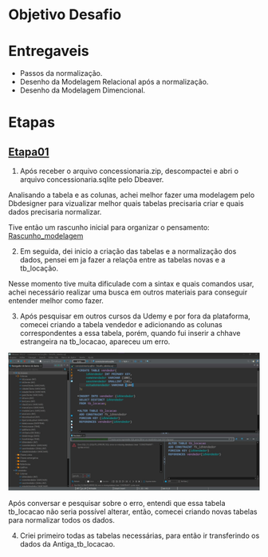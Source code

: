 # Objetivo Desafio




# Entregaveis 
- Passos da normalização.
- Desenho da Modelagem Relacional após a normalização.
- Desenho da Modelagem Dimencional.

# Etapas

## [Etapa01](../Desafio/etapa-1/)
1. Após receber o arquivo concessionaria.zip, descompactei e abri o arquivo concessionaria.sqlite pelo Dbeaver.

Analisando a tabela e as colunas, achei melhor fazer uma modelagem pelo Dbdesigner para vizualizar melhor quais tabelas precisaria criar e quais dados precisaria normalizar.

Tive então um rascunho inicial para organizar o pensamento: [Rascunho_modelagem](../Evidencias/Modelagem_inicial.jpg)

2. Em seguida, dei inicio a criação das tabelas e a normalização dos dados, pensei em ja fazer a relaçõa entre as tabelas novas e a tb_locação.

Nesse momento tive muita dificulade com a sintax e quais comandos usar, achei necessário realizar uma busca em outros materiais para conseguir entender melhor como fazer.

3. Após pesquisar em outros cursos da Udemy e por fora da plataforma, comecei criando a tabela vendedor e adicionando as colunas correspondentes a essa tabela, porém, quando fui inserir a chhave estrangeira na tb_locacao, apareceu um erro.

![Erro_SQL](../Evidencias/Erro_sql.jpg)

Após conversar e pesquisar sobre o erro,  entendi que essa tabela tb_locacao não seria possível alterar, então, comecei criando novas tabelas para normalizar todos os dados.

4. Criei primeiro todas as tabelas necessárias, para então ir transferindo os dados da Antiga_tb_locacao.







